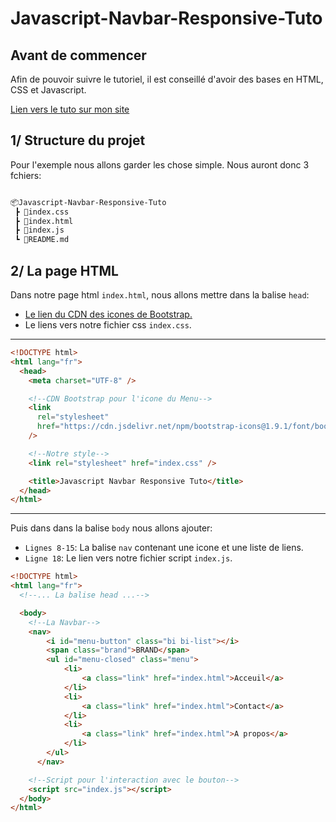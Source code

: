 # Javascript-Navbar-Responsive-Tuto

## Avant de commencer

Afin de pouvoir suivre le tutoriel, il est conseillé d'avoir des bases en HTML, CSS et Javascript.

[Lien vers le tuto sur mon site](http://localhost:3000/posts/javascript-menu-slide.article)

## 1/ Structure du projet

Pour l'exemple nous allons garder les chose simple. Nous auront donc 3 fchiers:

```bash

📦Javascript-Navbar-Responsive-Tuto
 ┣ 📜index.css
 ┣ 📜index.html
 ┣ 📜index.js
 ┗ 📜README.md

```

## 2/ La page HTML

Dans notre page html `index.html`, nous allons mettre dans la balise `head`:

- [Le lien du CDN des icones de Bootstrap.](https://icons.getbootstrap.com/#install)
- Le liens vers notre fichier css `index.css`.

---

```html
<!DOCTYPE html>
<html lang="fr">
  <head>
    <meta charset="UTF-8" />

    <!--CDN Bootstrap pour l'icone du Menu-->
    <link
      rel="stylesheet"
      href="https://cdn.jsdelivr.net/npm/bootstrap-icons@1.9.1/font/bootstrap-icons.css"
    />

    <!--Notre style-->
    <link rel="stylesheet" href="index.css" />

    <title>Javascript Navbar Responsive Tuto</title>
  </head>
</html>
```

---

Puis dans dans la balise `body` nous allons ajouter:

- `Lignes 8-15`: La
  balise `nav` contenant une icone et une liste de liens.
- `Ligne 18`: Le lien vers
  notre fichier script `index.js`.

```html
<!DOCTYPE html>
<html lang="fr">
  <!--... La balise head ...-->

  <body>
    <!--La Navbar-->
    <nav>
        <i id="menu-button" class="bi bi-list"></i>
        <span class="brand">BRAND</span>
        <ul id="menu-closed" class="menu">
            <li>
                <a class="link" href="index.html">Acceuil</a>
            </li>
            <li>
                <a class="link" href="index.html">Contact</a>
            </li>
            <li>
                <a class="link" href="index.html">A propos</a>
            </li>
        </ul>
      </nav>

    <!--Script pour l'interaction avec le bouton-->
    <script src="index.js"></script>
  </body>
</html>
```

